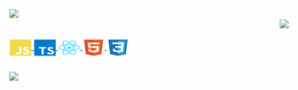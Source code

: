 
<div align="left">
  <a href="https://github.com/felipealvarenga01">
  <img height="180em" src="https://github-readme-stats.vercel.app/api?username=felipealvarenga&show_icons=true&theme=algolia&include_all_commits=true&count_private=true"/>
 </div>
 <div align="right">
 <img height="180em" src="https://github-readme-stats.vercel.app/api/top-langs/?username=felipealvarenga&layout=compact&langs_count=7&theme=algolia"/>
</div>
  
<div style="display: inline_block"><br>
  <img align="center" alt="Felipe-Js" height="30" width="40" src="https://raw.githubusercontent.com/devicons/devicon/master/icons/javascript/javascript-plain.svg">
  <img align="center" alt="Felipe-Ts" height="30" width="40" src="https://raw.githubusercontent.com/devicons/devicon/master/icons/typescript/typescript-plain.svg">
  <img align="center" alt="Felipe-React" height="30" width="40" src="https://raw.githubusercontent.com/devicons/devicon/master/icons/react/react-original.svg">
  <img align="center" alt="Felipe-HTML" height="30" width="40" src="https://raw.githubusercontent.com/devicons/devicon/master/icons/html5/html5-original.svg">
  <img align="center" alt="Felipe-CSS" height="30" width="40" src="https://raw.githubusercontent.com/devicons/devicon/master/icons/css3/css3-original.svg">
  
</div>
  
  ##
 
<div> 
  <a href="https://www.linkedin.com/in/felipealvarengadev/" target="_blank"><img src="https://img.shields.io/badge/-LinkedIn-%230077B5?style=for-the-badge&logo=linkedin&logoColor=white" target="_blank"></a> 
 
</div>
